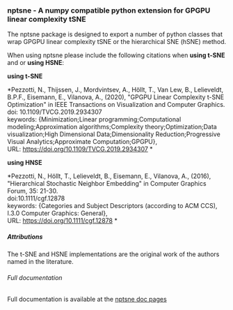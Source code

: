 ### nptsne - A numpy compatible python extension for GPGPU linear complexity tSNE

The nptsne package is designed to export a number of python classes that
wrap GPGPU linear complexity tSNE or the hierarchical SNE (hSNE) method.


When using nptsne please include the following citations when **using t-SNE** and or **using HSNE**:

**using t-SNE**

*Pezzotti, N., Thijssen, J., Mordvintsev, A., Höllt, T., Van Lew, B., Lelieveldt, B.P.F., Eisemann, E., Vilanova, A., (2020), "GPGPU Linear Complexity t-SNE Optimization" in IEEE Transactions on Visualization and Computer Graphics.\
doi: 10.1109/TVCG.2019.2934307\
keywords: {Minimization;Linear programming;Computational modeling;Approximation algorithms;Complexity theory;Optimization;Data visualization;High Dimensional Data;Dimensionality Reduction;Progressive Visual Analytics;Approximate Computation;GPGPU},\
URL: https://doi.org/10.1109/TVCG.2019.2934307 *

**using HNSE**

*Pezzotti, N., Höllt, T., Lelieveldt, B., Eisemann, E., Vilanova, A., (2016), "Hierarchical Stochastic Neighbor Embedding" in Computer Graphics Forum, 35: 21-30. \
doi:10.1111/cgf.12878\
keywords: {Categories and Subject Descriptors (according to ACM CCS), I.3.0 Computer Graphics: General},\
URL: https://doi.org/10.1111/cgf.12878 *

##### Attributions

The t-SNE and HSNE implementations are the original work of the authors named in the literature.

###### Full documentation

Full documentation is available at the [nptsne doc pages](https://nptsne.readthedocs.io/en/release-1.1.0)
